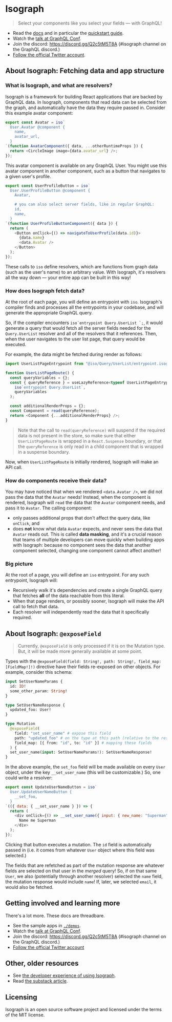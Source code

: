 # Isograph

> Select your components like you select your fields — with GraphQL!

- Read the [docs](https://isograph.dev/docs/) and in particular the [quickstart guide](https://isograph.dev/docs/quickstart/).
- Watch the [talk at GraphQL Conf](https://www.youtube.com/watch?v=gO65JJRqjuc).
- Join the discord: https://discord.gg/Q2c5tM5T8A (#isograph channel on the GraphQL discord.)
- [Follow the official Twitter account](https://twitter.com/isographlabs).

## About Isograph: Fetching data and app structure

### What is Isograph, and what are resolvers?

Isograph is a framework for building React applications that are backed by GraphQL data. In Isograph, components that read data can be selected from the graph, and automatically have the data they require passed in. Consider this example avatar component:

```js
export const Avatar = iso`
  User.Avatar @component {
    name,
    avatar_url,
  }
`(function AvatarComponent({ data, ...otherRuntimeProps }) {
  return <CircleImage image={data.avatar_url} />;
});
```

This avatar component is available on any GraphQL User. You might use this avatar component in another component, such as a button that navigates to a given user's profile.

```js
export const UserProfileButton = iso`
  User.UserProfileButton @component {
    Avatar,

    # you can also select server fields, like in regular GraphQL:
    id,
    name,
  }
`(function UserProfileButtonComponent({ data }) {
  return (
    <Button onClick={() => navigateToUserProfile(data.id)}>
      {data.name}
      <data.Avatar />
    </Button>
  );
});
```

These calls to `iso` define resolvers, which are functions from graph data (such as the user's name) to an arbitrary value. With Isograph, it's resolvers all the way down — your entire app can be built in this way!

### How does Isograph fetch data?

At the root of each page, you will define an entrypoint with `iso`. Isograph's compiler finds and processes all the entrypoints in your codebase, and will generate the appropriate GraphQL query.

So, if the compiler encounters `` iso`entrypoint Query.UserList `; ``, it would generate a query that would fetch all the server fields needed for the `Query.UserList` resolver and all of the resolvers that it references. Then, when the user navigates to the user list page, that query would be executed.

For example, the data might be fetched during render as follows:

```js
import UserListPageEntrypoint from "@iso/Query/UserList/entrypoint.isograph";

function UserListPageRoute() {
  const queryVariables = {};
  const { queryReference } = useLazyReference<typeof UserListPageEntrypoint>(
    iso`entrypoint Query.UserList`,
    queryVariables
  );

  const additionalRenderProps = {};
  const Component = read(queryReference);
  return <Component {...additionalRenderProps} />;
}
```

> Note that the call to `read(queryReference)` will suspend if the required data is not present in the store, so make sure that either `UserListPageRoute` is wrapped in a `React.Suspense` boundary, or that the `queryReference` is only read in a child component that is wrapped in a suspense boundary.

Now, when `UserListPageRoute` is initially rendered, Isograph will make an API call.

### How do components receive their data?

You may have noticed that when we rendered `<data.Avatar />`, we did not pass the data that the `Avatar` needs! Instead, when the component is rendered, Isograph will `read` the data that the `Avatar` component needs, and pass it to `Avatar`. The calling component:

- only passes additional props that don't affect the query data, like `onClick`, and
- does **not** know what data `Avatar` expects, and never sees the data that `Avatar` reads out. This is called **data masking**, and it's a crucial reason that teams of multiple developers can move quickly when building apps with Isograph: because no component sees the data that another component selected, changing one component cannot affect another!

### Big picture

At the root of a page, you will define an `iso` entrypoint. For any such entrypoint, Isograph will:

- Recursively walk it's dependencies and create a single GraphQL query that fetches **all** of the data reachable from this literal.
- When that page renders, or possibly sooner, Isograph will make the API call to fetch that data.
- Each resolver will independently read the data that it specifically required.

## About Isograph: `@exposeField`

> Currently, `@exposeField` is only processed if it is on the Mutation type. But, it will be made more generally available at some point.

Types with the `@exposeField(field: String!, path: String!, field_map: [FieldMap!]!)` directive have their fields re-exposed on other objects. For example, consider this schema:

```graphql
input SetUserNameParams {
  id: ID!
  some_other_param: String!
}

type SetUserNameResponse {
  updated_foo: User!
}

type Mutation
  @exposeField(
    field: "set_user_name" # expose this field
    path: "updated_foo" # on the type at this path (relative to the response object)
    field_map: [{ from: "id", to: "id" }] # mapping these fields
  ) {
  set_user_name(input: SetUserNameParams!): SetUserNameResponse!
}
```

In the above example, the `set_foo` field will be made available on every `User` object, under the key `__set_user_name` (this will be customizable.) So, one could write a resolver:

```js
export const UpdateUserNameButton = iso`
  User.UpdateUserNameButton {
    __set_foo,
  }
`(({ data: { __set_user_name } }) => {
  return (
    <div onClick={() => __set_user_name({ input: { new_name: "Superman" } })}>
      Name me Superman
    </div>
  );
});
```

Clicking that button executes a mutation. The `id` field is automatically passed in (i.e. it comes from whatever `User` object where this field was selected.)

The fields that are refetched as part of the mutation response are whatever fields are selected on that user in the _merged_ query! So, if on that same `User`, we also (potentially through another resolver) selected the `name` field, the mutation response would include `name`! If, later, we selected `email`, it would also be fetched.

## Getting involved and learning more

There's a lot more. These docs are threadbare.

- See the sample apps in [`./demos`](./demos/).
- Watch the [talk at GraphQL Conf](https://www.youtube.com/watch?v=gO65JJRqjuc).
- Join the discord: https://discord.gg/Q2c5tM5T8A (#isograph channel on the GraphQL discord.)
- [Follow the official Twitter account](https://twitter.com/isographlabs)

## Other, older resources

- See [the developer experience of using Isograph](https://www.youtube.com/watch?v=f1nfXc3VeTk).
- Read [the substack article](https://isograph.substack.com/p/introducing-isograph).

## Licensing

Isograph is an open source software project and licensed under the terms of the MIT license.
